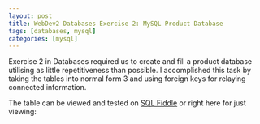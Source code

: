 ```yaml
---
layout: post
title: WebDev2 Databases Exercise 2: MySQL Product Database
tags: [databases, mysql]
categories: [mysql]
---
```


Exercise 2 in Databases required us to create and fill a product database utilising as little repetitiveness than possible. I accomplished this task by taking the tables into normal form 3 and using foreign keys for relaying connected information.

The table can be viewed and tested on [SQL Fiddle](http://sqlfiddle.com/#!2/e3fde) or right here for just viewing:
<script src="http://pastebin.com/embed_js.php?i=ZZCYVZXt"></script>
